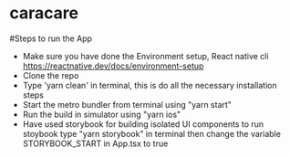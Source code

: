 # caracare

#Steps to run the App

- Make sure you have done the Environment setup, React native cli https://reactnative.dev/docs/environment-setup
- Clone the repo
- Type 'yarn clean' in terminal, this is do all the necessary installation steps
- Start the metro bundler from terminal using "yarn start"
- Run the build in simulator using "yarn ios"
- Have used storybook for building isolated UI components to run stoybook type "yarn storybook" in terminal then change the variable STORYBOOK_START in App.tsx to true
